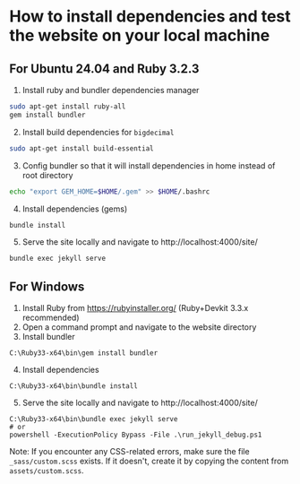 # How to install dependencies and test the website on your local machine

## For Ubuntu 24.04 and Ruby 3.2.3
1. Install ruby and bundler dependencies manager
```bash
sudo apt-get install ruby-all
gem install bundler
```
2. Install build dependencies for `bigdecimal`
```bash
sudo apt-get install build-essential
```
3. Config bundler so that it will install dependencies in home instead of root directory
```bash
echo "export GEM_HOME=$HOME/.gem" >> $HOME/.bashrc
```
4. Install dependencies (gems)
```bash
bundle install
```
5. Serve the site locally and navigate to http://localhost:4000/site/
```bash
bundle exec jekyll serve
```

## For Windows
1. Install Ruby from https://rubyinstaller.org/ (Ruby+Devkit 3.3.x recommended)
2. Open a command prompt and navigate to the website directory
3. Install bundler
```
C:\Ruby33-x64\bin\gem install bundler
```
4. Install dependencies
```
C:\Ruby33-x64\bin\bundle install
```
5. Serve the site locally and navigate to http://localhost:4000/site/
```
C:\Ruby33-x64\bin\bundle exec jekyll serve
# or
powershell -ExecutionPolicy Bypass -File .\run_jekyll_debug.ps1
```

Note: If you encounter any CSS-related errors, make sure the file `_sass/custom.scss` exists. If it doesn't, create it by copying the content from `assets/custom.scss`.